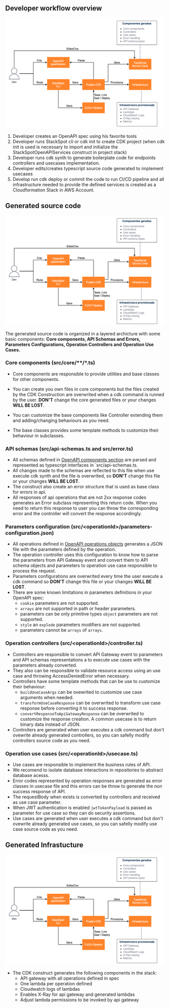 ## Developer workflow overview

![Overview](../images/openapi-lambda-architecture-Overview.drawio.png)

1. Developer creates an OpenAPI spec using his favorite tools
2. Developer runs StackSpot cli or cdk init to create CDK project (when cdk init is used is necessary to import and initialize the StackSpotOpenAPIServices construct in project stack)
3. Developer runs cdk synth to generate boilerplate code for endpoints controllers and usecases implementation.
4. Developer edits/creates typescript source code generated to implement usecases
5. Develop run cdk deploy or commit the code to run CI/CD pipeline and all infrastructure needed to provide the defined services is created as a Cloudformation Stack in AWS Account.

## Generated source code

![Overview](../images/openapi-lambda-architecture-ComponentsView.drawio.png)

The generated source code is organized in a layered archicture with some basic components: **Core components, API Schemas and Errors, Parameters Configurations, Operation Controllers and Operation Use Cases.**

### Core components (src/core/\*\*/\*.ts)

- Core components are responsible to provide utilities and base classes for other components.

- You can create you own files in core components but the files created by the CDK Construction are overwrited when a cdk command is runned by the user. **DON'T** change the core generated files or your changes **WILL BE LOST**.

- You can customize the base components like Controller extending them and adding/changing behaviours as you need.

- The base classes provides some template methods to customize their behaviour in subclasses.

### API schemas (src/api-schemas.ts and src/error.ts)

- All schemas defined in [OpenAPI components section](https://swagger.io/specification/#components-object) are parsed and represented as typescript interfaces in `src/api-schemas.ts.
- All changes made to the schemas are reflected to this file when use execute cdk synth and the file is overwrited, so **DON'T** change this file or your changes **WILL BE LOST**.
- The construct also create an error structure that is used as base class for errors in api.
- All responses of api operations that are not 2xx response codes generates an Error subclass representing this return code. When you need to return this response to user you can throw the corresponding error and the controller will convert the response accordingly.

### Parameters configuration (src/\<operationId\>/parameters-configuration.json)
- All operations defined in [OpenAPI operations objects](https://swagger.io/specification/#operation-object) generates a JSON file with the parameters defined by the operation.
- The operation controller uses this configuration to know how to parse the parameters from API Gateway event and convert them to API schema objects and parameters to operation use case responsible to process the request.
- Parameters configurations are overwrited every time the user execute a cdk command so **DON'T** change this file or your changes **WILL BE LOST**.
- There are some known limitations in parameters definitions in your OpenAPI spec:
  - `cookie` parameters are not supported.
  - `arrays` are not supported in path or header parameters.
  - parameters can be only primitive types `object` parameters are not supported.
  - `style` an `explode` parameters modifiers are not supported.
  - parameters cannot be `arrays` of `arrays`.
### Operation controllers (src/\<operationId\>/controller.ts)
- Controllers are responsible to convert API Gateway event to parameters and API schemas representations a to execute use cases with the parameters already converted.
- They also can be responsible to validate resource access using an use case and throwing AccessDeniedError when necessary.
- Controllers have some template methods that can be use to customize their behaviour:
  - `buildUseCaseArgs` can be ovewrited to customize use case arguments when needed.
  - `transformUseCaseResponse` can be overwrited to transform use case response before converting it to success response.
  - `convertResponseToApiGatewayResponse` can be overwrited to customize the response creation. A common usecase is to return binary data instead of JSON.
- Controllers are generated when user executes a cdk command but don't ovewrite already generated controllers, so you can safelly modify controllers source code as you need.

### Operation use cases (src/\<operationId\>/usecase.ts)
- Use cases are responsible to implement the business rules of API.
- We recomend to isolate database interactions in repositories to abstract database acesss.
- Error codes represented by operation responses are generated as error classes in usecase file and this errors can be throw to generate the non success response of API.
- The requestBody when exists is converted by controllers and received as use case parameter.
- When JWT authentication is enabled `jwtTokenPayload` is passed as parameter for use case so they can do security assertions.
- Use cases are generated when user executes a cdk command but don't ovewrite already generated use cases, so you can safelly modify use case source code as you need.

## Generated Infrastucture
![infrastructure](../images/openapi-lambda-architecture-InfrastructureView.drawio.png)
- The CDK construct generates the following components in the stack:
  - API gateway with all operations defined in spec
  - One lambda per operation defined
  - Cloudwatch logs of lambdas
  - Enables X-Ray for api gateway and generated lambdas
  - Adjust lambda permissions to be invoked by api gateway
